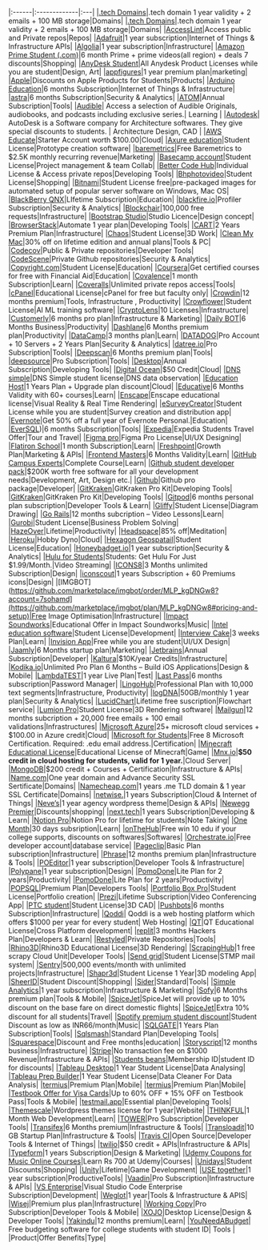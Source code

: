 

|:------|:-------------|:---|
|[.tech Domains](https://get.tech/)|.tech domain 1 year validity + 2 emails + 100 MB storage|Domains|
|[.tech Domains](https://get.tech/github-student-developer-pack)|.tech domain 1 year validity + 2 emails + 100 MB storage|Domains|
|[AccessLint](https://)|Access public and Private repos|Repos|
|[Adafruit](https://)|1 year subscription|Internet of Things & Infrastructure APIs|
|[Algolia](https://)|1 year subscription|Infrastructure|
|[Amazon Prime Student (.com)](https://www.amazon.in/b?ie=UTF8&node=15307611031)|6 month Prime + prime videos(all region) + deals 7 discounts|Shopping|
|[AnyDesk Student](https://anydesk.com/en/education/free-for-students)|All Anydesk Product Licenses while you are student|Design, Art|
|[appfigures](https://appfigures.com/landing/github-student)|1 year premium plan|marketing|
|[Apple](https://www.apple.com/us-edu/store)|Discounts on Apple Products for Students|Products|
|[Arduino Education](https://https://www.arduino.cc/education/explore-iot-kit/github-students)|6 months Subscription|Internet of Things & Infrastructure|
|[astra](https://)|6 months Subscription|Security & Analytics|
|[ATOM](https://)|Annual Subscription|Tools|
|[Audible](https://www.amazon.com/hz/audible/mlp?ie=UTF8&tag=colinfgee-20)| Access a selection of Audible Originals, audiobooks, and podcasts including exclusive series.| Learning |
|[Autodesk](https://www.autodesk.com/education/edu-software/overview?sorting=featured&filters=individual)| AutoDesk is a Software company for Architecture softwares. They give special discounts to students. | Architecture Design, CAD |
|[AWS Educate](https://aws.amazon.com/education/awseducate/)|Starter Account worth \$100.00|Cloud|
|[Axure education](https://)|Student License|Prototype creation software|
|[baremetrics](https://)|Free Baremetrics to \$2.5K monthly recurring revenue|Marketing|
|[Basecamp account](https://)|Student License|Project management & team Collab|
|[Better Code Hub](https://)|Individual License & Access private repos|Developing Tools|
|[Bhphotovideo](https://)|Student License|Shopping|
|[Bitnami](https://)|Student License free|pre-packaged images for automated setup of popular server software on Windows, Mac OS|
|[BlackBerry QNX](https://blackberry.qnx.com/en)|LIfetime Subscription|Education|
|[blackfire.io](https://)|Profiler Subscription|Security & Analytics|
|[Blockchair](https://)|100,000 free requests|Infrastructure|
|[Bootstrap Studio](https://bootstrapstudio.io/)|Studio Licence|Design concept|
|[BrowserStack](https://)|Automate 1 year plan|Developing Tools|
|[CART](https://)|2 Years Premium Plan|Infrastructure|
|[Chaos](https://)|Student License|3D Work|
|[Clean My Mac](https://macpaw.com/store/cleanmymac)|30% off on lifetime edition and annual plans|Tools & PC|
|[Codecov](https://)|Public & Private repositories|Developer Tools|
|[CodeScene](https://)|Private Github repositories|Security & Analytics|
|[Copyright.com](https://www.copyright.com/solutions-annual-copyright-license-student-assessments/)|Student License|Education|
|[Coursera](https://www.coursera.support/s/article/209819033-Apply-for-Financial-Aid-or-a-Scholarship?language=en_US)|Get certified courses for free with Financial Aid|Education|
|[Covalence](https://)|1 month Subscription|Learn|
|[Coveralls](https://)|Unlimited private repos access|Tools|
|[cPanel](https://)|Educational License|cPanel for free but faculty only|
|[Crowdin](https://crowdin.com/page/github-students)|12 months premium|Tools, Infrastructure , Productivity|
|[Crowflower](https://)|Student License|AI ML training software|
|[CryptoLens](https://)|10 Licenses|Infrastructure|
|[Customerly](https://)|6 months pro plan|Infrastructure & Marketing|
|[Daily BOT](https://)|6 Months Business|Productivity|
|[Dashlane](https://)|6 Months premium plan|Productivity|
|[DataCamp](https://www.datacamp.com/pricing/student)|3 months plan|Learn|
|[DATADOG](https://)|Pro Account + 10 Servers + 2 Years Plan|Security & Analytics|
|[datree.io](https://)|Pro Subscription|Tools|
|[Deepscan](https://)|6 Months premium plan|Tools|
|[deepsource](https://)|Pro Subscription|Tools|
|[Desktop](https://)|Annual Subscription|Developing Tools|
|[Digital Ocean](https://www.digitalocean.com/github-students/)|\$50 Credit|Cloud|
|[DNS simple](https://dnsimple.com/signup)|DNS Simple student license|DNS data observation|
|[Education Host](https://github-students.educationhost.co.uk/)|1 Years Plan + Upgrade plan discount|Cloud|
|[Educative](https://www.educative.io/github-students)|6 Months Validity with 60+ courses|Learn|
|[Enscape](https://)|Enscape educational license|Visual Reality & Real Time Rendering|
|[eSurveyCreator](https://www.surveyhero.com/esurveycreator-is-now-surveyhero)|Student License while you are student|Survey creation and distribution app|
|[Evernote](https://evernote.com/students)|Get 50% off a full year of Evernote Personal.|Education|
|[EverSQL](https://www.eversql.com/github-students/))|6 months Subscription|Tools|
|[Expedia](https://www.expedia.com/student-travel-discounts)|Expedia Students Travel Offer|Tour and Travel|
|[Figma pro](https://www.figma.com/education/)|Figma Pro License|UI/UX Designing|
|[Flatiron School](https://)|1 month Subscription|Learn|
|[Freshpoint](https://)|Growth Plan|Marketing & APIs|
|[Frontend Masters](https://frontendmasters.com/welcome/github-student-developers/)|6 Months Validity|Learn|
|[GitHub Campus Experts](https://education.github.com/experts)|Complete Course|Learn|
|[Github student developer pack](https://education.github.com/pack)|\$200K worth free software for all your development needs|Development, Art, Design etc.|
|[Github](https://education.github.com/benefits/offers)|Github pro package|Developer|
|[GitKraken](https://www.gitkraken.com/)|GitKraken Pro Kit|Developing Tools|
|[GitKraken](https://www.gitkraken.com/github-student-developer-pack-bundle)|GitKraken Pro Kit|Developing Tools|
|[Gitpod](https://)|6 months personal plan subscription|Developer Tools & Learn|
|[Gliffy](https://)|Student License|Diagram Drawing|
|[Go Rails](https://)|12 months subcription – Video Lessons|Learn|
|[Gurobi](https://www.gurobi.com/academia/academic-program-and-licenses/)|Student License|Business Problem Solving|
|[HazeOver](https://hazeover.com/)|Lifetime|Productivity|
|[Headspace](https://www.headspace.com/studentplan)|85% off|Meditation|
|[Heroku](https://www.heroku.com/students)|Hobby Dyno|Cloud|
|[Hexagon Geospatail](https://)|Student License|Education|
|[Honeybadget.io](https://)|1 year subscription|Security & Analytics|
|[Hulu for Students](https://www.hulu.com/student)|Students: Get Hulu For Just $1.99/Month.|Video Streaming|
|[ICONS8](https://icons8.com/github-students)|3 Months unlimited Subscription|Design|
|[iconscout](https://iconscout.com/)|1 years Subscription + 60 Premiums icons|Design|
|[IMGBOT](https://github.com/marketplace/imgbot/order/MLP_kgDNGw8?account=7sohamd](https://github.com/marketplace/imgbot/plan/MLP_kgDNGw8#pricing-and-setup)|Free Image Optimisation|Infrastructure|
|[Impact Soundworks](https://impactsoundworks.com/support/#academic-discounts/)|Educational Offer in Impact Soundworks|Music|
|[Intel education software](https://www.intel.com/content/www/us/en/education/intel-education.html)|Student License|Development|
|[Interview Cake](https://www.interviewcake.com/github-students)|3 weeks Plan|Learn|
|[Invision App](https://https://www.invisionapp.com/)|Free while you are student|UI/UX Design|
|[Jaamly](https://)|6 Months startup plan|Marketing|
|[Jetbrains](https://www.jetbrains.com/education/)|Annual Subscription|Developer|
|[Kaltura](https://)|\$10K/year Credits|Infrastructure|
|[Kodika.io](https://)|Unlimited Pro Plan 6 Months – Build iOS Applications|Design & Mobile|
|[LambdaTEST](https://)|1 year Live Plan|Test|
|[Last Pass](https://www.lastpass.com)|6 months subscription|Password Manager|
|[LingoHub](https://)|Professional Plan with 10,000 text segments|Infrastructure, Productivity|
|[logDNA](https://)|50GB/monthly 1 year plan|Security & Analytics|
|[LucidChart](https://www.lucidchart.com/pages/)|Lifetime free suscription|Flowchart service|
|[Lumion Pro](https://)|Student License|3D Rendering software|
|[Mailgun](https://)|12 months subcription + 20,000 free emails + 100 email validations|Infrastructures|
|[Microsoft Azure](https://azure.microsoft.com/en-in/free/students/)|25+ microsoft cloud services + \$100.00 in Azure credit|Cloud|
|[Microsoft for Students](https://msftstudentcert.cloudreadyskills.com/)|Free 8 Microsoft Certification. Required: .edu email address.|Certification|
|[Minecraft Educational License](https://education.minecraft.net/en-us/licensing)|Educational License of Minecraft|Game|
|[Mnx.io](https://mnx.io/pricing)|**\$50 credit in cloud hosting for students, valid for 1 year.**|Cloud Server|
|[MongoDB](https://www.mongodb.com/students)|\$200 credit + Courses + Certification|Infrastructure & APIs|
|[Name.com](https://www.name.com/partner/github-students)|One year domain and Advance Security SSL Sertificate|Domains|
|[Namecheap.com](https://nc.me/)|1 years .me TLD domain & 1 year SSL Certificate|Domains|
|[netwise.](https://www.netwise.co.uk/students/)|1 years Subscription|Cloud & Internet of Things|
|[Neve’s](https://)|1 year agency wordpress theme|Design & APIs|
|[Newegg Premier](https://www.newegg.com/neweggpremier)|Discounts|shopping|
|[next.tech](https://next.tech/)|1 years Subscription|Developing & Learn|
|[Notion Pro](https://www.notion.so/product/notion-for-education)|Notion Pro for lifetime for students|Note Taking|
|[One Month](https://onemonth.com/github/students)|30 days subsription|Learn|
|[onTheHub](https://)|Free win 10 edu if your college supports, discounts on softwares|Softwares|
|[Orchestrate.io](https://)|Free developer account|database service|
|[Pageclip](https://pageclip.co/github-students)|Basic Plan subscription|Infrastructure|
|[Phrase](https://)|12 months premium plan|Infrastructure & Tools|
|[POEditor](https://)|1 year subscription|Developer Tools & Infrastructure|
|[Polypane](https://polypane.app/github-students/)|1 year subscription|Design|
|[PomoDone](https://pomodoneapp.com/pomodoro-timer-for-students.html)|Lite Plan for 2 years|Productivity|
|[PomoDone](https://pomodoneapp.com/pomodoro-timer-for-students.html)|Lite Plan for 2 years|Productivity|
|[POPSQL](https://)|Premium Plan|Developers Tools|
|[Portfolio Box Pro](https://)|Student License|Portfolio creation|
|[Prezi](https://prezi.com/)|Lifetime Subscription|Video Conferencing App|
|[PTC student](https://www.ptc.com/en/products/education/free-software/creo-college-download)|Student License|3D CAD|
|[Pushbots](https://)|6 months Subscription|Infrastructure|
|[Qoddi](https://blog.qoddi.com/flashdrive-student-program/)| Qoddi is a web hosting platform which offers $1000 per year for every student| Web Hosting|
|[QT](https://)|QT Educational License|Cross Platform development|
|[replit](https://replit.com/site/github-students)|3 months Hackers Plan|Developers & Learn|
|[Restyled](https://)|Private Repositories|Tools|
|[Rhino3D](https://)|Rhino3D Educational License|3D Rendering|
|[ScrapingHub](https://)|1 free scrapy Cloud Unit|Developer Tools|
|[Send grid](https://)|Student License|STMP mail system|
|[Sentry](https://)|500,000 events/month with unlimited projects|Infrastructure|
|[Shapr3d](https://)|Student License 1 Year|3D modeling App|
|[SheerID](https://www.sheerid.com/shoppers/studentdeals/)|Student Discount|Shopping|
|[Sider](https://)|Standard|Tools|
|[Simple Analytics](https://)|1 year subscription|Infrastructure & Marketing|
|[Sofy](https://)|6 Months premium plan|Tools & Mobile|
|[SpiceJet](https://corporate.spicejet.com/studentdiscountlanding.aspx)|SpiceJet will provide up to 10% discount on the base fare on direct domestic ﬂights|
|[SpiceJet](https://corporate.spicejet.com/studentdiscountlanding.aspx)|Extra 10% discount for all students|Travel|
|[Spotify premium student discount](https://www.spotify.com/in-en/student/)|Student Discount as low as INR66/month|Music|
|[SQLGATE](https://)|1 Years Plan Subscription|Tools|
|[Sqlsmash](https://)|Standard Plan|Developing Tools|
|[Squarespace](https://)|Discount and Free months|education|
|[Storyscript](https://)|12 months business|Infrastructure|
|[Stripe](https://)|No transaction fee on \$1000 Revenue|Infrastructure & APIs|
|[Students beans](https://)|Membership ID|student ID for discounts|
|[Tableau Desktop](https://)|1 Year Student License|Data Analysing|
|[Tableau Prep Builder](https://)|1 Year Student License|Data Cleaner For Data Analysis|
|[termius](https://)|Premium Plan|Mobile|
|[termius](https://termius.com/education)|Premium Plan|Mobile|
|[Testbook Offer for Visa Cards](https://testbook.com/offers/5c6d38b3fdb8bb27ca727f62)|Up to 60% OFF + 15% OFF on Testbook Pass|Tools & Mobile|
|[testmail.app](https://testmail.app/)|Essential plan|Developing Tools|
|[Themescale](https://)|Wordpress themes license for 1 year|Website|
|[THINKFUL](https://)|1 Month Web Development|Learn|
|[TOWER](https://)|Pro Subscription|Developer Tools|
|[Transifex](https://www.transifex.com/pricing/)|6 Months premium|Infrastructure & Tools|
|[Transloadit](https://)|10 GB Startup Plan|Infrastructure & Tools|
|[Travis CI](https://)|Open Source|Developer Tools & Internet of Things|
|[twilio](https://www.twilio.com/blog/twilio-perks-students-and-educators-now-available-github-education)|\$50 credit + APIs|Infrastructure & APIs|
|[Typeform](https://product.typeform.com/github/)|1 years Subscription|Design &  Marketing|
|[Udemy Coupons for Music Online Courses](https://udemy.com)|Learn Rs 700 at Udemy|Courses|
|[Unidays](https://www.myunidays.com/US/en-US)|Student Discounts|Shopping|
|[Unity](https://unity.com/products/unity-student)|Lifetime|Game Development|
|[USE together](https://)|1 year subscription|ProductiveTools|
|[Vaadin](https://)|Pro Subscription|Infrastructure & APIs|
|[VS Enterprise](https://visualstudio.microsoft.com/students/)|Visual Studio Code Enterprise Subscription|Development|
|[Weglot](https://)|1 year|Tools & Infrastructure & APIS|
|[Wisej](https://)|Premium plus plan|Infrastructure|
|[Working Copy](https://)|Pro Subscription|Developer Tools & Mobile|
|[XOJO](https://)|Desktop License|Design & Developer Tools|
|[Yakindu](https://www.itemis.com/en/yakindu/state-machine/yakindu-universities/)|12 months premium|Learn|
|[YouNeedABudget](https://www.youneedabudget.com/college/)| Free budgeting software for college students with student ID| Tools |
|Product|Offer Benefits|Type|
